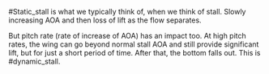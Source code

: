 #Static_stall is what we typically think of, when we think of stall. Slowly increasing AOA and then loss of lift as the flow separates.

But pitch rate (rate of increase of AOA) has an impact too. At high pitch rates, the wing can go beyond normal stall AOA and still provide significant lift, but for just a short period of time. After that, the bottom falls out. This is #dynamic_stall.